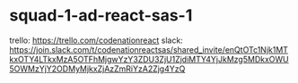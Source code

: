 # squad-1-ad-react-sas-1

trello: https://trello.com/codenationreact
slack: https://join.slack.com/t/codenationreactsas/shared_invite/enQtOTc1Njk1MTkxOTY4LTkxMzA5OTFhMjgwYzY3ZDU3ZjU1ZjdiMTY4YjJkMzg5MDkxOWU5OWMzYjY2ODMyMjkxZjAzZmRiYzA2Zjg4YzQ
